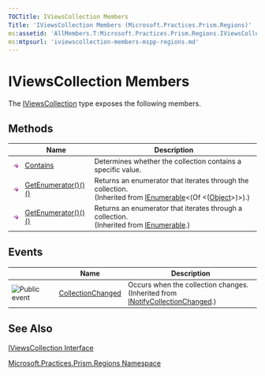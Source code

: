 ```yaml
---
TOCTitle: IViewsCollection Members
Title: 'IViewsCollection Members (Microsoft.Practices.Prism.Regions)'
ms:assetid: 'AllMembers.T:Microsoft.Practices.Prism.Regions.IViewsCollection'
ms:mtpsurl: 'iviewscollection-members-mspp-regions.md'
---
```



# IViewsCollection Members

The [IViewsCollection](https://msdn.microsoft.com/library/microsoft.practices.prism.regions.iviewscollection) type exposes the following members.

## Methods

<span id="methodTableToggle"></span>
<table>

<thead>
<tr class="header">
<th> </th>
<th>Name</th>
<th>Description</th>
</tr>
</thead>
<tbody>
<tr class="odd">
<td><img src="images/public-method.gif" title="Public method" /></td>
<td><a href="https://msdn.microsoft.com/library/microsoft.practices.prism.regions.iviewscollection.contains(system.object)">Contains</a></td>
<td><div class="summary">
Determines whether the collection contains a specific value.
</div></td>
</tr>
<tr class="even">
<td><img src="images/public-method.gif" title="Public method" /></td>
<td><a href="http://msdn.microsoft.com/en-us/library/s793z9y2">GetEnumerator()()()</a></td>
<td><div class="summary">
Returns an enumerator that iterates through the collection.
</div>
(Inherited from <a href="http://msdn.microsoft.com/en-us/library/9eekhta0">IEnumerable</a>&lt;(Of &lt;(<a href="http://msdn.microsoft.com/en-us/library/e5kfa45b">Object</a>&gt;)&gt;).)</td>
</tr>
<tr class="odd">
<td><img src="images/public-method.gif" title="Public method" /></td>
<td><a href="http://msdn.microsoft.com/en-us/library/5zae5365">GetEnumerator()()()</a></td>
<td><div class="summary">
Returns an enumerator that iterates through a collection.
</div>
(Inherited from <a href="http://msdn.microsoft.com/en-us/library/h1x9x1b1">IEnumerable</a>.)</td>
</tr>
</tbody>
</table>

## Events

<span id="eventTableToggle"></span>
<table>

<thead>
<tr class="header">
<th> </th>
<th>Name</th>
<th>Description</th>
</tr>
</thead>
<tbody>
<tr class="odd">
<td><img src="https://msdn.microsoft.com/en-us/Gg405493.pubevent(en-us,PandP.50).gif" title="Public event" /></td>
<td><a href="http://msdn.microsoft.com/en-us/library/ms653382">CollectionChanged</a></td>
<td><div class="summary">
Occurs when the collection changes.
</div>
(Inherited from <a href="http://msdn.microsoft.com/en-us/library/ms668629">INotifyCollectionChanged</a>.)</td>
</tr>
</tbody>
</table>

## See Also

[IViewsCollection Interface](https://msdn.microsoft.com/library/microsoft.practices.prism.regions.iviewscollection)

[Microsoft.Practices.Prism.Regions Namespace](https://msdn.microsoft.com/library/microsoft.practices.prism.regions)
